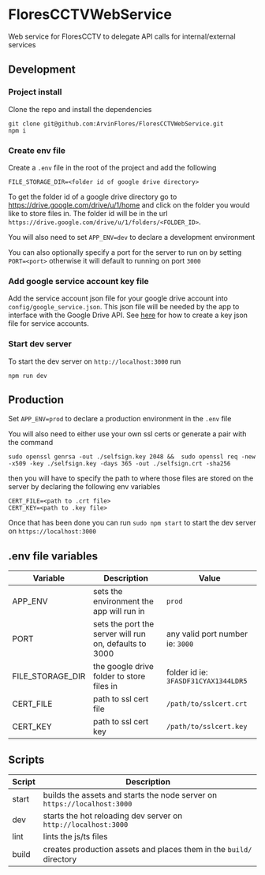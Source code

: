 # FloresCCTVWebService

Web service for FloresCCTV to delegate API calls for internal/external services

## Development

### Project install

Clone the repo and install the dependencies

```
git clone git@github.com:ArvinFlores/FloresCCTVWebService.git
npm i
```

### Create env file

Create a `.env` file in the root of the project and add the following

```
FILE_STORAGE_DIR=<folder id of google drive directory>
```

To get the folder id of a google drive directory go to https://drive.google.com/drive/u/1/home and click on the folder you would like to store files in. The folder id will be in the url `https://drive.google.com/drive/u/1/folders/<FOLDER_ID>`.

You will also need to set `APP_ENV=dev` to declare a development environment

You can also optionally specify a port for the server to run on by setting `PORT=<port>` otherwise it will default to running on port `3000`

### Add google service account key file

Add the service account json file for your google drive account into `config/google_service.json`. This json file will be needed by the app to interface with the Google Drive API. See [here](https://developers.google.com/workspace/guides/create-credentials#service-account) for how to create a key json file for service accounts.

### Start dev server

To start the dev server on `http://localhost:3000` run
```
npm run dev
```

## Production

Set `APP_ENV=prod` to declare a production environment in the `.env` file

You will also need to either use your own ssl certs or generate a pair with the command
```
sudo openssl genrsa -out ./selfsign.key 2048 &&  sudo openssl req -new -x509 -key ./selfsign.key -days 365 -out ./selfsign.crt -sha256
```

then you will have to specify the path to where those files are stored on the server by declaring the following env variables
```
CERT_FILE=<path to .crt file>
CERT_KEY=<path to .key file>
```

Once that has been done you can run `sudo npm start` to start the dev server on `https://localhost:3000`

## .env file variables
| Variable | Description | Value |
| ----------- | ----------- | ----------- |
| APP_ENV | sets the environment the app will run in | `prod` | `dev` |
| PORT | sets the port the server will run on, defaults to 3000 | any valid port number ie: `3000` |
| FILE_STORAGE_DIR | the google drive folder to store files in | folder id ie: `3FASDF31CYAX1344LDR5` |
| CERT_FILE | path to ssl cert file | `/path/to/sslcert.crt` |
| CERT_KEY | path to ssl cert key | `/path/to/sslcert.key` |

## Scripts

| Script      | Description |
| ----------- | ----------- |
| start | builds the assets and starts the node server on `https://localhost:3000` |
| dev | starts the hot reloading dev server on `http://localhost:3000` |
| lint | lints the js/ts files |
| build | creates production assets and places them in the `build/` directory |
